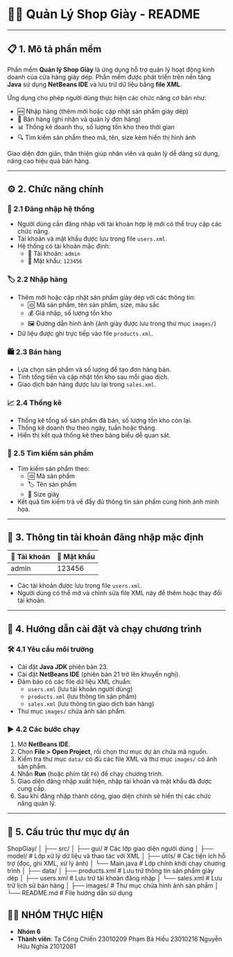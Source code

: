 # 👟🥿 Quản Lý Shop Giày - README

---

## 📋 1. Mô tả phần mềm

Phần mềm **Quản lý Shop Giày** là ứng dụng hỗ trợ quản lý hoạt động kinh doanh của cửa hàng giày dép. Phần mềm được phát triển trên nền tảng **Java** sử dụng **NetBeans IDE** và lưu trữ dữ liệu bằng **file XML**. 

Ứng dụng cho phép người dùng thực hiện các chức năng cơ bản như:
- 🆕 Nhập hàng (thêm mới hoặc cập nhật sản phẩm giày dép)
- 🛒 Bán hàng (ghi nhận và quản lý đơn hàng)
- 📊 Thống kê doanh thu, số lượng tồn kho theo thời gian
- 🔍 Tìm kiếm sản phẩm theo mã, tên, size kèm hiển thị hình ảnh

Giao diện đơn giản, thân thiện giúp nhân viên và quản lý dễ dàng sử dụng, nâng cao hiệu quả bán hàng.

---

## ⚙️ 2. Chức năng chính

### 🔐 2.1 Đăng nhập hệ thống
- Người dùng cần đăng nhập với tài khoản hợp lệ mới có thể truy cập các chức năng.
- Tài khoản và mật khẩu được lưu trong file `users.xml`.
- Hệ thống có tài khoản mặc định:
  - 👤 Tài khoản: `admin`
  - 🔑 Mật khẩu: `123456`

### 🏷️ 2.2 Nhập hàng
- Thêm mới hoặc cập nhật sản phẩm giày dép với các thông tin:
  - 🆔 Mã sản phẩm, tên sản phẩm, size, màu sắc
  - 💰 Giá nhập, số lượng tồn kho
  - 🖼️ Đường dẫn hình ảnh (ảnh giày được lưu trong thư mục `images/`)
- Dữ liệu được ghi trực tiếp vào file `products.xml`.

### 🛍️ 2.3 Bán hàng
- Lựa chọn sản phẩm và số lượng để tạo đơn hàng bán.
- Tính tổng tiền và cập nhật tồn kho sau mỗi giao dịch.
- Giao dịch bán hàng được lưu lại trong `sales.xml`.

### 📈 2.4 Thống kê
- Thống kê tổng số sản phẩm đã bán, số lượng tồn kho còn lại.
- Thống kê doanh thu theo ngày, tuần hoặc tháng.
- Hiển thị kết quả thống kê theo bảng biểu dễ quan sát.

### 🔎 2.5 Tìm kiếm sản phẩm
- Tìm kiếm sản phẩm theo:
  - 🆔 Mã sản phẩm
  - 🏷️ Tên sản phẩm
  - 📏 Size giày
- Kết quả tìm kiếm trả về đầy đủ thông tin sản phẩm cùng hình ảnh minh họa.

---

## 🔐 3. Thông tin tài khoản đăng nhập mặc định

| 👤 Tài khoản | 🔑 Mật khẩu |
|-------------|------------|
| admin       | 123456     |

- Các tài khoản được lưu trong file `users.xml`.
- Người dùng có thể mở và chỉnh sửa file XML này để thêm hoặc thay đổi tài khoản.

---

## 🚀 4. Hướng dẫn cài đặt và chạy chương trình

### 🛠️ 4.1 Yêu cầu môi trường
- Cài đặt **Java JDK** phiên bản 23.
- Cài đặt **NetBeans IDE** (phiên bản 21 trở lên khuyến nghị).
- Đảm bảo có các file dữ liệu XML chuẩn:
  - `users.xml` (lưu tài khoản người dùng)
  - `products.xml` (lưu thông tin sản phẩm)
  - `sales.xml` (lưu thông tin giao dịch bán hàng)
- Thư mục `images/` chứa ảnh sản phẩm.

### ▶️ 4.2 Các bước chạy
1. Mở **NetBeans IDE**.
2. Chọn **File > Open Project**, rồi chọn thư mục dự án chứa mã nguồn.
3. Kiểm tra thư mục `data/` có đủ các file XML và thư mục `images/` có ảnh sản phẩm.
4. Nhấn **Run** (hoặc phím tắt `F6`) để chạy chương trình.
5. Giao diện đăng nhập xuất hiện, nhập tài khoản và mật khẩu đã được cung cấp.
6. Sau khi đăng nhập thành công, giao diện chính sẽ hiển thị các chức năng quản lý.

---


## 📂 5. Cấu trúc thư mục dự án

ShopGiay/
│
├── src/
│ ├── gui/ # Các lớp giao diện người dùng
│ ├── model/ # Lớp xử lý dữ liệu và thao tác với XML
│ ├── utils/ # Các tiện ích hỗ trợ (đọc, ghi XML, xử lý ảnh)
│ └── Main.java # Lớp chính khởi chạy chương trình
│
├── data/
│ ├── products.xml # Lưu trữ thông tin sản phẩm giày dép
│ ├── users.xml # Lưu trữ tài khoản đăng nhập
│ └── sales.xml # Lưu trữ lịch sử bán hàng
│
├── images/ # Thư mục chứa hình ảnh sản phẩm
│
└── README.md # File hướng dẫn sử dụng 



## 👨‍💻 NHÓM THỰC HIỆN

- **Nhóm 6**
- **Thành viên**:
Tạ Công Chiến	23010209
Phạm Bá Hiếu 	23010216
Nguyễn Hữu Nghĩa 	21012081
